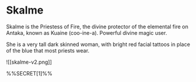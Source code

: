 # Skalme 

Skalme is the Priestess of Fire, the divine protector of the elemental fire on Antaka, known as Kuaine (coo-ine-a). Powerful divine magic user.

She is a very tall dark skinned woman, with bright red facial tattoos in place of the blue that most priests wear. 

![[skalme-v2.png]]

%%SECRET[1]%%